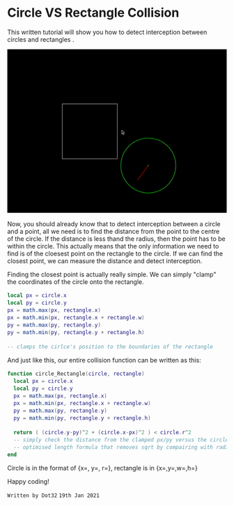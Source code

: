 # Circle VS Rectangle Collision
This written tutorial will show you how to detect interception between circles and rectangles .

![thumbnail gif](/tutorials/rectvcircle.gif)

Now, you should already know that to detect interception between a circle and a point, all we need is to find the distance from the point to the centre of the circle. If the distance is less thand the radius, then the point has to be within the circle.
This actually means that the only information we need to find is of the cloesest point on the rectangle to the circle. If we can find the closest point, we can measure the distance and detect interception.

Finding the closest point is actually really simple. We can simply "clamp" the coordinates of the circle onto the rectangle.

```lua
local px = circle.x
local py = circle.y
px = math.max(px, rectangle.x)
px = math.min(px, rectangle.x + rectangle.w)
py = math.max(py, rectangle.y)
py = math.min(py, rectangle.y + rectangle.h)

-- clamps the cirlce's position to the boundaries of the rectangle
```

And just like this, our entire collision function can be written as this:

```lua
function circle_Rectangle(circle, rectangle)
  local px = circle.x
  local py = circle.y
  px = math.max(px, rectangle.x)
  px = math.min(px, rectangle.x + rectangle.w)
  py = math.max(py, rectangle.y)
  py = math.min(py, rectangle.y + rectangle.h)

  return ( (circle.y-py)^2 + (circle.x-px)^2 ) < circle.r^2
  -- simply check the distance from the clamped px/py versus the circle
  -- optimised length formula that removes sqrt by compairing with radius^2
end
```
Circle is in the format of {x=, y=, r=}, rectangle is in {x=,y=,w=,h=}

Happy coding!

`Written by Dot32`
`19th Jan 2021`